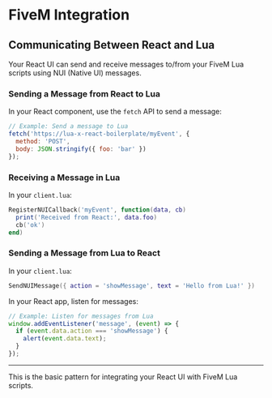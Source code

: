 # FiveM Integration

## Communicating Between React and Lua

Your React UI can send and receive messages to/from your FiveM Lua scripts using NUI (Native UI) messages.

### Sending a Message from React to Lua

In your React component, use the `fetch` API to send a message:

```js
// Example: Send a message to Lua
fetch('https://lua-x-react-boilerplate/myEvent', {
  method: 'POST',
  body: JSON.stringify({ foo: 'bar' })
});
```

### Receiving a Message in Lua

In your `client.lua`:

```lua
RegisterNUICallback('myEvent', function(data, cb)
  print('Received from React:', data.foo)
  cb('ok')
end)
```

### Sending a Message from Lua to React

In your `client.lua`:

```lua
SendNUIMessage({ action = 'showMessage', text = 'Hello from Lua!' })
```

In your React app, listen for messages:

```js
// Example: Listen for messages from Lua
window.addEventListener('message', (event) => {
  if (event.data.action === 'showMessage') {
    alert(event.data.text);
  }
});
```

***

This is the basic pattern for integrating your React UI with FiveM Lua scripts.
